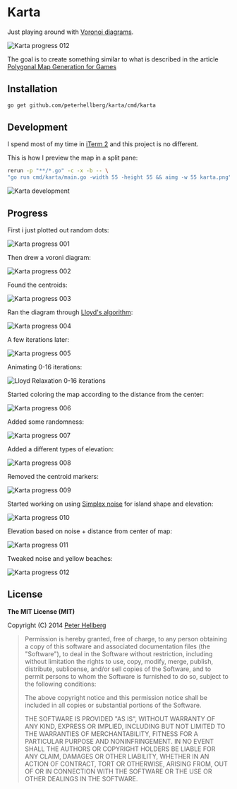 # Karta

Just playing around with [Voronoi diagrams](http://en.wikipedia.org/wiki/Voronoi_diagram).

![Karta progress 012](http://assets.c7.se/skitch/karta_progress_012-20140823-155942.png)

The goal is to create something similar to what is described in the article
[Polygonal Map Generation for Games](http://www-cs-students.stanford.edu/~amitp/game-programming/polygon-map-generation/)

## Installation

```bash
go get github.com/peterhellberg/karta/cmd/karta
```

## Development

I spend most of my time in [iTerm 2](http://iterm2.com/) and this project is no different.

This is how I preview the map in a split pane:

```bash
rerun -p "**/*.go" -c -x -b -- \
"go run cmd/karta/main.go -width 55 -height 55 && aimg -w 55 karta.png"
```

![Karta development](http://assets.c7.se/skitch/karta_development_iterm_vim_aimg-20140812-204452.png)

## Progress

First i just plotted out random dots:

![Karta progress 001](http://assets.c7.se/skitch/karta_progress_001-20140812-223244.png)

Then drew a voroni diagram:

![Karta progress 002](http://assets.c7.se/skitch/karta_progress_002-20140812-223300.png)

Found the centroids:

![Karta progress 003](http://assets.c7.se/skitch/karta_progress_003-20140812-223327.png)

Ran the diagram through [Lloyd's algorithm](http://en.wikipedia.org/wiki/Lloyd%27s_algorithm):

![Karta progress 004](http://assets.c7.se/skitch/karta_progress_004-20140812-223344.png)

A few iterations later:

![Karta progress 005](http://assets.c7.se/skitch/karta_progress_005-20140812-223400.png)

Animating 0-16 iterations:

![Lloyd Relaxation 0-16 iterations](http://assets.c7.se/viz/lloyd-relaxation.gif)

Started coloring the map according to the distance from the center:

![Karta progress 006](http://assets.c7.se/skitch/karta_progress_006-20140812-223423.png)

Added some randomness:

![Karta progress 007](http://assets.c7.se/skitch/karta_progress_007-20140812-223203.png)

Added a different types of elevation:

![Karta progress 008](http://assets.c7.se/skitch/karta_progress_008-20140813-005713.png)

Removed the centroid markers:

![Karta progress 009](http://assets.c7.se/skitch/karta_progress_009-20140813-005845.png)

Started working on using [Simplex noise](http://en.wikipedia.org/wiki/Simplex_noise) for
island shape and elevation:

![Karta progress 010](http://assets.c7.se/skitch/karta_progress_010-20140813-010005.png)

Elevation based on noise + distance from center of map:

![Karta progress 011](http://assets.c7.se/skitch/karta_progress_011-20140816-013747.png)

Tweaked noise and yellow beaches:

![Karta progress 012](http://assets.c7.se/skitch/karta_progress_012-20140823-155942.png)

## License

**The MIT License (MIT)**

Copyright (C) 2014 [Peter Hellberg](http://c7.se/)

> Permission is hereby granted, free of charge, to any person obtaining
> a copy of this software and associated documentation files (the "Software"),
> to deal in the Software without restriction, including without limitation
> the rights to use, copy, modify, merge, publish, distribute, sublicense,
> and/or sell copies of the Software, and to permit persons to whom the
> Software is furnished to do so, subject to the following conditions:
>
> The above copyright notice and this permission notice shall be included
> in all copies or substantial portions of the Software.
>
> THE SOFTWARE IS PROVIDED "AS IS", WITHOUT WARRANTY OF ANY KIND,
> EXPRESS OR IMPLIED, INCLUDING BUT NOT LIMITED TO THE WARRANTIES
> OF MERCHANTABILITY, FITNESS FOR A PARTICULAR PURPOSE AND NONINFRINGEMENT.
> IN NO EVENT SHALL THE AUTHORS OR COPYRIGHT HOLDERS BE LIABLE FOR ANY CLAIM,
> DAMAGES OR OTHER LIABILITY, WHETHER IN AN ACTION OF CONTRACT,
> TORT OR OTHERWISE, ARISING FROM, OUT OF OR IN CONNECTION WITH THE SOFTWARE
> OR THE USE OR OTHER DEALINGS IN THE SOFTWARE.
